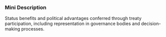 ### Mini Description

Status benefits and political advantages conferred through treaty participation, including representation in governance bodies and decision-making processes.
